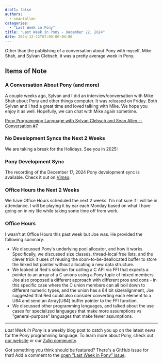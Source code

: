 ```yaml
---
draft: false
authors:
  - seantallen
categories:
  - "Last Week in Pony"
title: "Last Week in Pony - December 22, 2024"
date: 2024-12-22T07:00:06-04:00
---
```


Other than the publishing of a conversation about Pony with myself, Mike Shah, and Sylvan Clebsch, it was a pretty average week in Pony.

<!-- more -->

## Items of Note

### A Conversation About Pony (and more)

A couple weeks ago, Sylvan and I did an interview/conversation with Mike Shah about Pony and other things computer. It was released on Friday. Both Sylvan and I had a great time and loved talking with Mike. We hope you enjoy it as well. Hopefully, we can chat with Mike again sometime.

[Pony Programming Language with Sylvan Clebsch and Sean Allen -- Conversation #7](https://www.youtube.com/watch?v=_jhPREUmHJ4)

### No Development Syncs the Next 2 Weeks

We are taking a break for the Holidays. See you in 2025!

### Pony Development Sync

The recording of the December 17, 2024 Pony development sync is available. Check it out on [Vimeo](https://vimeo.com/1040416322).

### Office Hours the Next 2 Weeks

We have Office Hours scheduled the next 2 weeks. I'm not sure if I will be in attendance. I will be playing it by ear each Monday based on what I have going on in my life while taking some time off from work.

### Office Hours

I wasn't at Office Hours this past week but Joe was. He provided the following summary:

- We discussed Pony's underlying pool allocator, and how it works. Specifically, we discussed size classes, thread-local free lists, and the clever trick it uses of reusing the soon-to-be-deallocated buffer to store the linked list pointer without allocating a new data structure.
- We looked at Red's solution for calling a C API via FFI that expects a pointer to an array of a C unions using a Pony tuple of mixed members. Joe also proposed a different approach with different pros and cons - in this specific case where the C union members can all boil down to different numeric types, and the union has a 64 bit size/alignment, Joe suggested that Red could also consider converting each element to a U64 and send an Array[U64] buffer pointer to the FFI function.
- We discussed other programming languages, and talked about the use cases for specialized languages that make more assumptions vs "general-purpose" languages that make fewer assumptions.

---

_Last Week In Pony_ is a weekly blog post to catch you up on the latest news for the Pony programming language. To learn more about Pony, check out [our website](https://ponylang.io) or our [Zulip community](https://ponylang.zulipchat.com).

Got something you think should be featured? There's a GitHub issue for that! Add a comment to the [open "Last Week in Pony" issue](https://github.com/ponylang/ponylang.github.io/issues?q=is%3Aissue+is%3Aopen+label%3Alast-week-in-pony).
